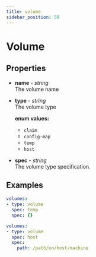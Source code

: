 ```yaml
---
title: volume 
sidebar_position: 50
---
```


# Volume

## Properties

* __name__ - _string_<br/>
  The volume name

* __type__ - _string_<br/>
  The volume type

  __enum values:__
  * `claim`
  * `config-map`
  * `temp`
  * `host`

* __spec__ - _string_<br/>
  The volume type specification.

## Examples

```yaml {} showLineNumbers
volumes:
- type: volume
  spec: temp
  spec: {}
```

```yaml {} showLineNumbers
volumes:
- type: volume
  spec: host
  spec:
    path: /path/on/host/machine
```
